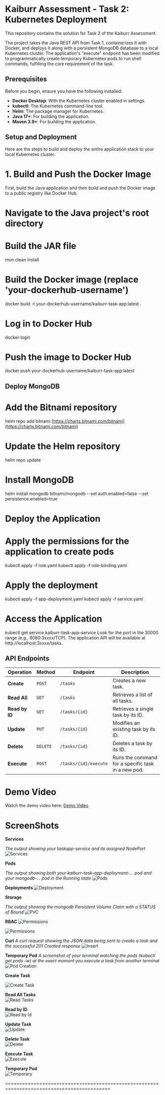 # Kaiburr Assessment - Task 2: Kubernetes Deployment

This repository contains the solution for Task 2 of the Kaiburr Assessment.

The project takes the Java REST API from Task 1, containerizes it with Docker, and deploys it along with a persistent MongoDB database to a local Kubernetes cluster. The application's "execute" endpoint has been modified to programmatically create temporary Kubernetes pods to run shell commands, fulfilling the core requirement of the task.

## Prerequisites

Before you begin, ensure you have the following installed:
* **Docker Desktop**: With the Kubernetes cluster enabled in settings.
* **kubectl**: The Kubernetes command-line tool.
* **Helm**: The package manager for Kubernetes.
* **Java 17+**: For building the application.
* **Maven 3.9+**: For building the application.

## Setup and Deployment

Here are the steps to build and deploy the entire application stack to your local Kubernetes cluster.
# 1. Build and Push the Docker Image
First, build the Java application and then build and push the Docker image to a public registry like Docker Hub.

# Navigate to the Java project's root directory

# Build the JAR file
mvn clean install

# Build the Docker image (replace 'your-dockerhub-username')
docker build -t your-dockerhub-username/kaiburr-task-app:latest .

# Log in to Docker Hub
docker login

# Push the image to Docker Hub
docker push your-dockerhub-username/kaiburr-task-app:latest

## Deploy MongoDB
# Add the Bitnami repository
helm repo add bitnami [https://charts.bitnami.com/bitnami](https://charts.bitnami.com/bitnami)

# Update the Helm repository
helm repo update

# Install MongoDB
helm install mongodb bitnami/mongodb --set auth.enabled=false --set persistence.enabled=true

# Deploy the Application

# Apply the permissions for the application to create pods
kubectl apply -f role.yaml
kubectl apply -f role-binding.yaml

# Apply the deployment 
kubectl apply -f app-deployment.yaml
kubectl apply -f service.yaml

# Access the Application
kubectl get service kaiburr-task-app-service
Look for the port in the 30000 range (e.g., 8080:3xxxx/TCP). The application API will be available at http://localhost:3xxxx/tasks.

## API Endpoints

| Operation  | Method | Endpoint                    | Description                                       |
|------------|--------|-----------------------------|---------------------------------------------------|
| **Create** | `POST` | `/tasks`                    | Creates a new task.                               |
| **Read All** | `GET`  | `/tasks`                  | Retrieves a list of all tasks.                    |
| **Read by ID** | `GET`  | `/tasks/{id}`           | Retrieves a single task by its ID.                |
| **Update** | `PUT`  | `/tasks/{id}`               | Modifies an existing task by its ID.              |
| **Delete** | `DELETE` | `/tasks/{id}`             | Deletes a task by its ID.                         |
| **Execute** | `POST` | `/tasks/{id}/execute`      | Runs the command for a specific task in a new pod.|


# Demo Video
Watch the demo video here: [Demo Video](https://drive.google.com/file/d/13q9KY-LN0mhZe18JysmYZdZxeqfs_pER/view?usp=sharing)



# ScreenShots

**Services**

*The output showing your taskapp-service and its assigned NodePort*
![Services](screenshots/dk_postman/AllServices.png)

**Pods**

*The output showing both your kaiburr-task-app-deployment-... pod and your mongodb-... pod in the Running state*
![Pods](screenshots/dk_postman/RunningPods.png)

**Deployments**
![Deployment](screenshots/dk_postman/Deployments.png)

**Storage**

*The output showing the mongodb Persistent Volume Claim with a STATUS of Bound*
![PVC](screenshots/dk_postman/PVC.png)

**RBAC**
![Permissions](screenshots/dk_postman/PermissionsRole.png)

![Permissions](screenshots/dk_postman/PermissionsRoleBinding.png)

**Curl**
*A curl  request showing the JSON data being sent to create a task and the successful 201 Created response*
![Insert](screenshots/dk_postman/curlInsert.png)

**Temporary Pod**
*A screenshot of your terminal watching the pods (kubectl get pods -w) at the exact moment you execute a task from another terminal*
![Pod Creation](screenshots/dk_postman/Execute_Pod_Creation.png)

**Create Task**  

![Create Task](screenshots/dk_postman/create_task.png)

**Read All Tasks**  
![Read Tasks](screenshots/dk_postman/Read_All_Tasks.png)

**Read by ID**  
![Read by Id](screenshots/dk_postman/Read_by_ID.png)

**Update Task**  
![Update](screenshots/dk_postman/Update_Task.png)

**Delete Task**  
![Delete](screenshots/dk_postman/Delete_Task.png)

**Execute Task**  
![Execute](screenshots/dk_postman/Execute_Task.png)

**Temporary Pod**  
![Temporary](screenshots/dk_postman/Temp_Pod.png)



===========================================================================================

